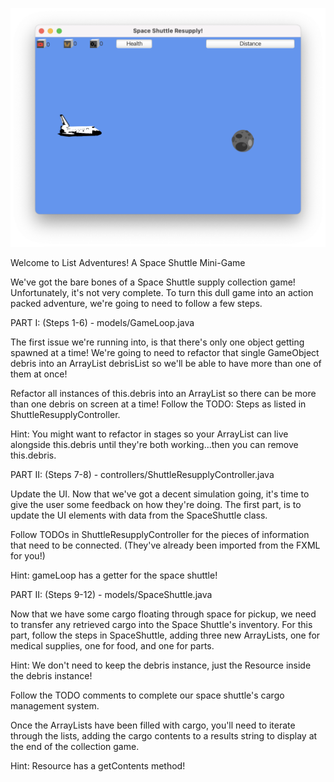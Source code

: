 ![ScreenCap.png](src/main/resources/images/ScreenCap.png)

Welcome to List Adventures! A Space Shuttle Mini-Game

We've got the bare bones of a Space Shuttle supply collection game! Unfortunately, it's not very complete. To turn this dull game into an action packed adventure, we're going to need to follow a few steps.

PART I: (Steps 1-6) - models/GameLoop.java

The first issue we're running into, is that there's only one object getting spawned at a time! We're going to need to refactor that single GameObject debris into an ArrayList<GameObject> debrisList so we'll be able to have more than one of them at once!

Refactor all instances of this.debris into an ArrayList so there can be more than one debris on screen at a time! Follow the TODO: Steps as listed in ShuttleResupplyController.

Hint: You might want to refactor in stages so your ArrayList can live alongside this.debris until they're both working...then you can remove this.debris. 

PART II: (Steps 7-8) - controllers/ShuttleResupplyController.java

Update the UI. Now that we've got a decent simulation going, it's time to give the user some feedback on how they're doing. The first part, is to update the UI elements with data from the SpaceShuttle class.

Follow TODOs in ShuttleResupplyController for the pieces of information that need to be connected. (They've already been imported from the FXML for you!)

Hint: gameLoop has a getter for the space shuttle!

PART II: (Steps 9-12) - models/SpaceShuttle.java

Now that we have some cargo floating through space for pickup, we need to transfer any retrieved cargo into the Space Shuttle's inventory. For this part, follow the steps in SpaceShuttle, adding three new ArrayLists, one for medical supplies, one for food, and one for parts.

Hint: We don't need to keep the debris instance, just the Resource inside the debris instance!

Follow the TODO comments to complete our space shuttle's cargo management system.

Once the ArrayLists have been filled with cargo, you'll need to iterate through the lists, adding the cargo contents to a results string to display at the end of the collection game.

Hint: Resource has a getContents method!

